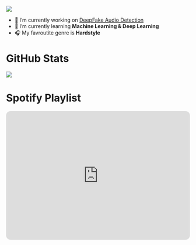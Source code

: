 <img src="https://readme-typing-svg.herokuapp.com?lines=Software+Engineering+Student;Always%20learning%20new%20Technology;AI%20Enthusiant;MERN%20Developer;Hardstyle%20Lover&center=true&width=500&height=50"></a>

- 🔭 I’m currently working on [DeepFake Audio Detection](https://github.com/MarkHershey/AudioDeepFakeDetection.git)
- 🌱 I’m currently learning **Machine Learning & Deep Learning**
- 🎧 My favroutite genre is **Hardstyle**

# GitHub Stats
![](https://github-readme-streak-stats.herokuapp.com/?user=WaliMuhammadAhmad&theme=vision-friendly-dark&hide_border=true)<br/>

# Spotify Playlist
<iframe style="border-radius:12px" src="https://open.spotify.com/embed/playlist/6rl5RUjxkd2sABwg2namRB?utm_source=generator&theme=0" width="100%" height="352" frameBorder="0" allowfullscreen="" allow="autoplay; clipboard-write; encrypted-media; fullscreen; picture-in-picture" loading="lazy"></iframe>
